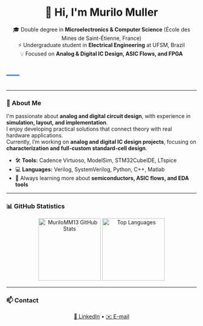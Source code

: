 <h1 align="center">👋 Hi, I'm Murilo Muller</h1>

<p align="center">
  🎓 Double degree in <b>Microelectronics & Computer Science</b> (École des Mines de Saint-Étienne, France)<br>
  ⚡ Undergraduate student in <b>Electrical Engineering</b> at UFSM, Brazil<br>
  💡 Focused on <b>Analog & Digital IC Design, ASIC Flows, and FPGA</b>
</p>

<!-- Animated clock waveform -->
<p align="center">
  <svg width="600" height="70" viewBox="0 0 600 70" xmlns="http://www.w3.org/2000/svg" role="img" aria-label="Animated clock signal">
    <style>
      .wave {
        fill: none;
        stroke: #3b82f6;
        stroke-width: 4;
        stroke-linecap: round;
        stroke-linejoin: round;
        stroke-dasharray: 1200;
        stroke-dashoffset: 0;
        animation: move 3s linear infinite;
      }
      @keyframes move {
        from { stroke-dashoffset: 1200; }
        to   { stroke-dashoffset: 0; }
      }
    </style>
    <path class="wave" d="M0 40 
                          H40 V10 H80 V40 
                          H120 V10 H160 V40 
                          H200 V10 H240 V40 
                          H280 V10 H320 V40 
                          H360 V10 H400 V40 
                          H440 V10 H480 V40 
                          H520 V10 H560 V40 
                          H600" />
  </svg>
</p>

---

### 🧠 About Me

I'm passionate about **analog and digital circuit design**, with experience in **simulation, layout, and implementation**.  
I enjoy developing practical solutions that connect theory with real hardware applications.  
Currently, I’m working on **analog and digital IC design projects**, focusing on **characterization and full-custom standard-cell design**.

- 🛠️ **Tools:** Cadence Virtuoso, ModelSim, STM32CubeIDE, LTspice  
- 💻 **Languages:** Verilog, SystemVerilog, Python, C++, Matlab  
- 🚀 Always learning more about **semiconductors, ASIC flows, and EDA tools**

---

### 📊 GitHub Statistics

<div align="center">

  <img 
    src="https://github-readme-stats.vercel.app/api?username=MuriloMM13&show_icons=true&theme=transparent&hide_border=true&include_all_commits=true&count_private=true&cache_seconds=1800" 
    alt="MuriloMM13 GitHub Stats" 
    height="165"
  />
  <img 
    src="https://github-readme-stats.vercel.app/api/top-langs/?username=MuriloMM13&layout=compact&theme=transparent&hide_border=true&langs_count=8&hide=html,css,shell&cache_seconds=1800" 
    alt="Top Languages" 
    height="165"
  />

</div>

---

### 📫 Contact

<div align="center">

[💼 LinkedIn](https://www.linkedin.com/in/murilomuller7/) • [✉️ E-mail](mailto:murimattosmuller@gmail.com)

</div>
